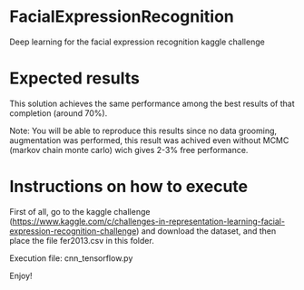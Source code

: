 # FacialExpressionRecognition
Deep learning for the facial expression recognition kaggle challenge

# Expected results
This solution achieves the same performance among the best results of that completion (around 70%). 

Note: You will be able to reproduce this results since no data grooming, augmentation was performed, this result was achived even without MCMC (markov chain monte carlo) wich gives 2-3% free performance.

# Instructions on how to execute
First of all, go to the kaggle challenge (https://www.kaggle.com/c/challenges-in-representation-learning-facial-expression-recognition-challenge)
and download the dataset, and then place the file fer2013.csv in this folder.

Execution file: cnn_tensorflow.py

Enjoy!